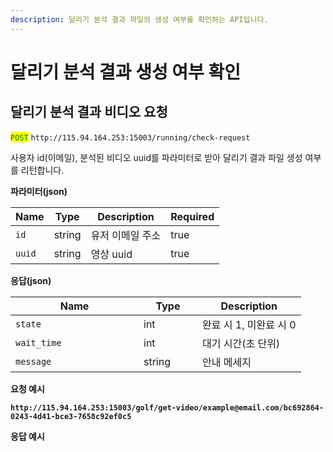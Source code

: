 ```yaml
---
description: 달리기 분석 결과 파일의 생성 여부를 확인하는 API입니다.
---
```


# 달리기 분석 결과 생성 여부 확인

## 달리기 분석 결과 비디오 요청

<mark style="color:green;">`POST`</mark> `http://115.94.164.253:15003/running/check-request`

사용자 id(이메일), 분석된 비디오 uuid를 파라미터로 받아 달리기 결과 파일 생성 여부를 리턴합니다.

**파라미터(json)**

<table><thead><tr><th>Name</th><th>Type</th><th>Description</th><th data-type="checkbox">Required</th></tr></thead><tbody><tr><td><code>id</code></td><td>string</td><td>유저 이메일 주소</td><td>true</td></tr><tr><td><code>uuid</code></td><td>string</td><td>영상 uuid</td><td>true</td></tr></tbody></table>

**응답(json)**

<table><thead><tr><th width="189">Name</th><th width="78">Type</th><th>Description</th></tr></thead><tbody><tr><td><code>state</code></td><td>int</td><td>완료 시 1, 미완료 시 0</td></tr><tr><td><code>wait_time</code></td><td>int</td><td>대기 시간(초 단위)</td></tr><tr><td><code>message</code></td><td>string</td><td>안내 메세지</td></tr></tbody></table>

**요청 예시**

<pre class="language-json"><code class="lang-json"><strong>http://115.94.164.253:15003/golf/get-video/example@email.com/bc692864-0243-4d41-bce3-7658c92ef0c5
</strong></code></pre>

**응답 예시**
